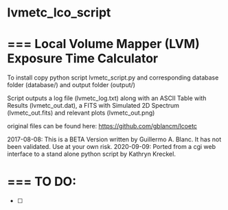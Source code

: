 # lvmetc_lco_script
=== 
Local Volume Mapper (LVM) Exposure Time Calculator
===

To install copy python script lvmetc_script.py and corresponding database folder (database/) and output folder (output/)

Script outputs a log file (lvmetc_log.txt) along with an ASCII Table with Results (lvmetc_out.dat), a FITS with Simulated 2D Spectrum (lvmetc_out.fits) and relevant plots (lvmetc_out.png)

original files can be found here: https://github.com/gblancm/lcoetc


2017-08-08: This is a BETA Version written by Guillermo A. Blanc. It has not been validated. Use at your own risk.
2020-09-09: Ported from a cgi web interface to a stand alone python script by Kathryn Kreckel.


=== 
TO DO: 
===

- [ ] 
